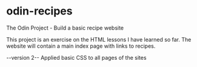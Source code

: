 # odin-recipes
The Odin Project - Build a basic recipe website

This project is an exercise on the HTML lessons I have learned so far. The website will
contain a main index page with links to recipes.

--version 2--
Applied basic CSS to all pages of the sites